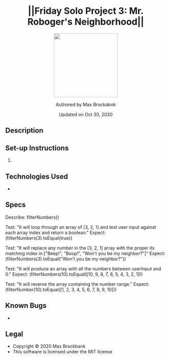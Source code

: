 <h1 align="center">||Friday Solo Project 3: Mr. Roboger's Neighborhood||</h1>
<div align="center">
<img src="https://github.com/MaxBrockbank.png" width="200px" height="auto" >
</div>
<p align="center">Authored by Max Brockabnk</p>
<p align="center">Updated on Oct 30, 2020</p>

## Description


## Set-up Instructions
1. 

## Technologies Used
* 

## Specs
Describe: filterNumbers()

Test: "It will loop through an array of [3, 2, 1] and test user input against each array index and return a boolean."
Expect:(filterNumbers(3).toEqual(true))

Test: "It will replace any number in the [3, 2, 1] array with the proper its matching index in ["Beep!", "Boop!", "Won't you be my neighbor?"]"
Expect: (filterNumbers(3).toEqual("Won't you be my neighbor?"))

Test: "It will produce an array with all the numbers between userInput and 0."
Expect: (filterNumbers(10).toEqual([10, 9, 8, 7, 6, 5, 4, 3, 2, 1]))

Test: "It will reverse the array containing the number range."
Expect: (filterNumber(10).toEqual([1, 2, 3, 4, 5, 6, 7, 8, 9, 10]))

## Known Bugs
*


## Legal
* Copyright © 2020 Max Brockbank
* This software is licensed under the MIT license